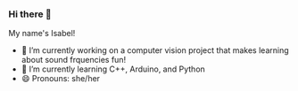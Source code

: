 ### Hi there 👋


My name's Isabel!

- 🔭 I’m currently working on a computer vision project that makes learning about sound frquencies fun!
- 🌱 I’m currently learning C++, Arduino, and Python
- 😄 Pronouns: she/her

